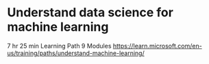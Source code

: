 # Understand data science for machine learning
7 hr 25 min Learning Path 9 Modules
https://learn.microsoft.com/en-us/training/paths/understand-machine-learning/
